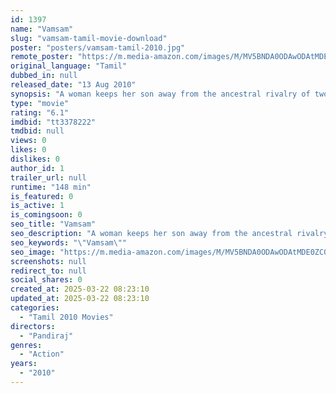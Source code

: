 ```yaml
---
id: 1397
name: "Vamsam"
slug: "vamsam-tamil-movie-download"
poster: "posters/vamsam-tamil-2010.jpg"
remote_poster: "https://m.media-amazon.com/images/M/MV5BNDA0ODAwODAtMDE0ZC00NzAwLWI2OWYtNzRhNzFmNDIzZGUyXkEyXkFqcGdeQXVyMTEzNzg0Mjkx._V1_SX300.jpg"
original_language: "Tamil"
dubbed_in: null
released_date: "13 Aug 2010"
synopsis: "A woman keeps her son away from the ancestral rivalry of two families in the village. However, after an unforeseen incident, he takes it upon himself to punish his enemies."
type: "movie"
rating: "6.1"
imdbid: "tt3378222"
tmdbid: null
views: 0
likes: 0
dislikes: 0
author_id: 1
trailer_url: null
runtime: "148 min"
is_featured: 0
is_active: 1
is_comingsoon: 0
seo_title: "Vamsam"
seo_description: "A woman keeps her son away from the ancestral rivalry of two families in the village. However, after an unforeseen incident, he takes it upon himself to punish his enemies."
seo_keywords: "\"Vamsam\""
seo_image: "https://m.media-amazon.com/images/M/MV5BNDA0ODAwODAtMDE0ZC00NzAwLWI2OWYtNzRhNzFmNDIzZGUyXkEyXkFqcGdeQXVyMTEzNzg0Mjkx._V1_SX300.jpg"
screenshots: null
redirect_to: null
social_shares: 0
created_at: 2025-03-22 08:23:10
updated_at: 2025-03-22 08:23:10
categories:
  - "Tamil 2010 Movies"
directors:
  - "Pandiraj"
genres:
  - "Action"
years:
  - "2010"
---
```

